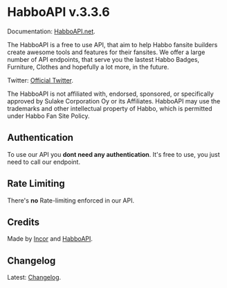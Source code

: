 # HabboAPI v.3.3.6
Documentation: [HabboAPI.net](https://habboapi.net/).

The HabboAPI is a free to use API, that aim to help Habbo fansite builders create awesome tools and features for their fansites. We offer a large number of API endpoints, that serve you the lastest Habbo Badges, Furniture, Clothes and hopefully a lot more, in the future.

Twitter: [Official Twitter](https://twitter.com/habboapi).

The HabboAPI is not affiliated with, endorsed, sponsored, or specifically approved by Sulake Corporation Oy or its Affiliates. HabboAPI may use the trademarks and other intellectual property of Habbo, which is permitted under Habbo Fan Site Policy.

## Authentication
To use our API you **dont need any authentication**. It's free to use, you just need to call our endpoint.

## Rate Limiting
There's **no** Rate-limiting enforced in our API.

## Credits
Made by [Incor](https://github.com/inctor) and [HabboAPI](https://github.com/habboapi).

## Changelog
Latest: [Changelog](https://habboapi.net/changelog).
